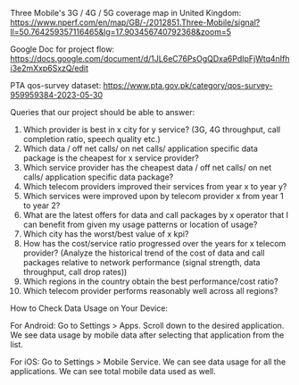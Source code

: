 Three Mobile's 3G / 4G / 5G coverage map in United Kingdom: https://www.nperf.com/en/map/GB/-/2012851.Three-Mobile/signal?ll=50.764259357116465&lg=17.903456740792368&zoom=5

Google Doc for project flow: https://docs.google.com/document/d/1JL6eC76PsOgQDxa6PdIpFjWtq4nIfhi3e2mXxp6SxzQ/edit

PTA qos-survey dataset: https://www.pta.gov.pk/category/qos-survey-959959384-2023-05-30

Queries that our project should be able to answer:

1. Which provider is best in x city for y service? (3G, 4G throughput, call completion ratio, speech quality etc.)
2. Which data / off net calls/ on net calls/ application specific data package is the cheapest for x service provider?
3. Which service provider has the cheapest data / off net calls/ on net calls/ application specific data package?
4. Which telecom providers improved their services from year x to year y?
5. Which services were improved upon by telecom provider x from year 1 to year 2?
6. What are the latest offers for data and call packages by x operator that I can benefit from given my usage patterns or location of usage?
7. Which city has the worst/best value of x kpi?
8. How has the cost/service ratio progressed over the years for x telecom provider? (Analyze the historical trend of the cost of data and
call packages relative to network performance (signal strength, data throughput, call drop rates))
9. Which regions in the country obtain the best performance/cost ratio?
10. Which telecom provider performs reasonably well across all regions?

How to Check Data Usage on Your Device:

For Android:
Go to Settings > Apps. Scroll down to the desired application. We see data usage by mobile data after selecting that application from the list.

For iOS:
Go to Settings > Mobile Service. We can see data usage for all the applications.
We can see total mobile data used as well.
